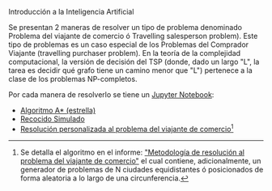 Introducción a la Inteligencia Artificial

Se presentan 2 maneras de resolver un tipo de problema denominado Problema del viajante de comercio ó Travelling salesperson problem). Este tipo de problemas es un caso especial de los Problemas del Comprador Viajante (travelling purchaser problem). En la teoría de la complejidad computacional, la versión de decisión del TSP (donde, dado un largo "L", la tarea es decidir qué grafo tiene un camino menor que "L") pertenece a la clase de los problemas NP-completos.

Por cada manera de resolverlo se tiene un [Jupyter Notebook](https://jupyter.org/):
- [Algoritmo A\* (estrella)](https://github.com/axelgomez/intro-ia/blob/master/a_estrella_listas.ipynb)
- [Recocido Simulado](https://github.com/axelgomez/intro-ia/blob/master/recocido_simulado.ipynb)
- [Resolución personalizada al problema del viajante de comercio](https://github.com/axelgomez/intro-ia/blob/master/tp_final.ipynb)[^1]

[^1]: Se detalla el algoritmo en el informe: ["Metodología de resolución al problema del viajante de comercio"](https://github.com/axelgomez/intro-ia/blob/master/Trabajo%20Final%20IIA-22_v6.pdf) el cual contiene, adicionalmente, un generador de problemas de N ciudades equidistantes ó posicionados de forma aleatoria a lo largo de una circunferencia.